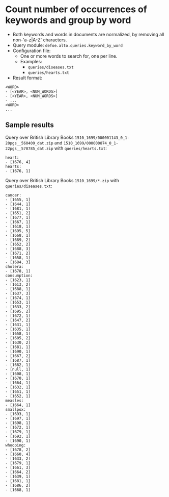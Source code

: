 # Count number of occurrences of keywords and group by word

* Both keywords and words in documents are normalized, by removing all non-'a-z|A-Z' characters.
* Query module: `defoe.alto.queries.keyword_by_word`
* Configuration file:
  - One or more words to search for, one per line.
  - Examples:
    - `queries/diseases.txt`
    - `queries/hearts.txt`
* Result format:

```
<WORD>
- [<YEAR>, <NUM_WORDS>]
- [<YEAR>, <NUM_WORDS>]
- ...
<WORD>
...
```

## Sample results

Query over British Library Books `1510_1699/000001143_0_1-20pgs__560409_dat.zip` and `1510_1699/000000874_0_1-22pgs__570785_dat.zip` with `queries/hearts.txt`:

```
heart:
- [1676, 4]
hearts:
- [1676, 1]
```

Query over British Library Books `1510_1699/*.zip` with `queries/diseases.txt`:

```
cancer:
- [1655, 1]
- [1644, 1]
- [1681, 1]
- [1651, 2]
- [1677, 1]
- [1667, 1]
- [1618, 1]
- [1695, 5]
- [1668, 1]
- [1689, 2]
- [1652, 2]
- [1688, 3]
- [1671, 2]
- [1658, 1]
- [1684, 3]
cholera:
- [1678, 1]
consumption:
- [1623, 1]
- [1613, 2]
- [1688, 1]
- [1637, 3]
- [1674, 1]
- [1653, 1]
- [1633, 2]
- [1695, 2]
- [1672, 1]
- [1647, 2]
- [1631, 1]
- [1635, 1]
- [1658, 1]
- [1605, 2]
- [1630, 2]
- [1681, 1]
- [1690, 1]
- [1667, 2]
- [1687, 1]
- [1682, 1]
- [null, 1]
- [1608, 1]
- [1670, 1]
- [1664, 1]
- [1632, 1]
- [1651, 1]
- [1652, 1]
measles:
- [1664, 1]
smallpox:
- [1693, 1]
- [1697, 1]
- [1698, 1]
- [1672, 1]
- [1679, 1]
- [1692, 1]
- [1690, 1]
whooping:
- [1678, 2]
- [1660, 4]
- [1633, 2]
- [1679, 1]
- [1661, 3]
- [1664, 2]
- [1639, 1]
- [1681, 1]
- [1686, 2]
- [1668, 1]
```

